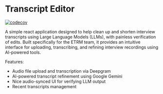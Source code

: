 # Transcript Editor

[![codecov](https://codecov.io/gh/SimonMTaye/transcript_editor/graph/badge.svg?token=66ENIUUHSL)](https://codecov.io/gh/SimonMTaye/transcript_editor)

A simple react application designed to help clean up and shorten interview transcripts using Large Language Models (LLMs), with painless verification of edits. Built specifically for the ETRM team, it provides an intuitive interface for uploading, transcribing, and refining interview recordings using AI-powered tools.

Features:

- Audio file upload and transcription via Deepgram
- AI-powered transcript refinement using Google Gemini
- Nice audio-synced UI for verifying LLM output
- Recent transcripts management
